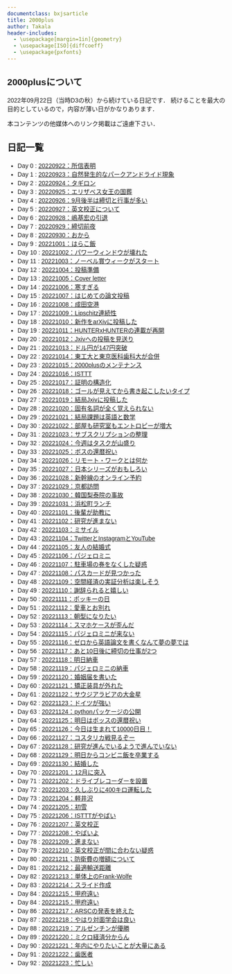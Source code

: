 ```yaml
---
documentclass: bxjsarticle
title: 2000plus
author: Takala
header-includes:
  - \usepackage[margin=1in]{geometry}
  - \usepackage[ISO]{diffcoeff}
  - \usepackage{pxfonts}
---
```

<style>
  @import url('https://fonts.googleapis.com/css2?family=Noto+Sans+JP:wght@100;300;400;500;700;900&display=swap');
  body {
  font-family: "Noto Sans JP", "Hiragino Kaku Gothic ProN", Meiryo, sans-serif;
}
</style>

## 2000plusについて

2022年09月22日（当時D3の秋）から続けている日記です．
続けることを最大の目的としているので，内容が薄い日がかなりあります．

本コンテンツの他媒体へのリンク掲載はご遠慮下さい．


## 日記一覧


* Day 0 : [20220922：所信表明](.\20220922.html) 
* Day 1 : [20220923：自然発生的なパークアンドライド現象](.\20220923.html) 
* Day 2 : [20220924：タギロン](.\20220924.html) 
* Day 3 : [20220925：エリザベス女王の国葬](.\20220925.html) 
* Day 4 : [20220926：9月後半は締切と行事が多い](.\20220926.html) 
* Day 5 : [20220927：英文校正について](.\20220927.html) 
* Day 6 : [20220928：嶋基宏の引退](.\20220928.html) 
* Day 7 : [20220929：締切前夜](.\20220929.html) 
* Day 8 : [20220930：おから](.\20220930.html) 
* Day 9 : [20221001：はらこ飯](.\20221001.html) 
* Day 10 : [20221002：パワーウィンドウが壊れた](.\20221002.html) 
* Day 11 : [20221003：ノーベル賞ウィークがスタート](.\20221003.html) 
* Day 12 : [20221004：投稿準備](.\20221004.html) 
* Day 13 : [20221005：Cover letter](.\20221005.html) 
* Day 14 : [20221006：寒すぎる](.\20221006.html) 
* Day 15 : [20221007：はじめての論文投稿](.\20221007.html) 
* Day 16 : [20221008：成田空港](.\20221008.html) 
* Day 17 : [20221009：Lipschitz連続性](.\20221009.html) 
* Day 18 : [20221010：新作をarXivに投稿した](.\20221010.html) 
* Day 19 : [20221011：HUNTERxHUNTERの連載が再開](.\20221011.html) 
* Day 20 : [20221012：Jxivへの投稿を見送り](.\20221012.html) 
* Day 21 : [20221013：ドル円が147円突破](.\20221013.html) 
* Day 22 : [20221014：東工大と東京医科歯科大が合併](.\20221014.html) 
* Day 23 : [20221015：2000plusのメンテナンス](.\20221015.html) 
* Day 24 : [20221016：ISTTT](.\20221016.html) 
* Day 25 : [20221017：証明の構造化](.\20221017.html) 
* Day 26 : [20221018：ゴールが見えてから書き起こしたいタイプ](.\20221018.html) 
* Day 27 : [20221019：結局Jxivに投稿した](.\20221019.html) 
* Day 28 : [20221020：固有名詞が全く覚えられない](.\20221020.html) 
* Day 29 : [20221021：結局課題は英語と数学](.\20221021.html) 
* Day 30 : [20221022：部屋も研究室もエントロピーが増大](.\20221022.html) 
* Day 31 : [20221023：サブスクリプションの整理](.\20221023.html) 
* Day 32 : [20221024：今週はタスクが山盛り](.\20221024.html) 
* Day 33 : [20221025：ボスの還暦祝い](.\20221025.html) 
* Day 34 : [20221026：リモート・ワークとは何か](.\20221026.html) 
* Day 35 : [20221027：日本シリーズがおもしろい](.\20221027.html) 
* Day 36 : [20221028：新幹線のオンライン予約](.\20221028.html) 
* Day 37 : [20221029：京都訪問](.\20221029.html) 
* Day 38 : [20221030：韓国梨泰院の事故](.\20221030.html) 
* Day 39 : [20221031：浜松町ランチ](.\20221031.html) 
* Day 40 : [20221101：後輩が助教に](.\20221101.html) 
* Day 41 : [20221102：研究が進まない](.\20221102.html) 
* Day 42 : [20221103：ミサイル](.\20221103.html) 
* Day 43 : [20221104：TwitterとInstagramとYouTube](.\20221104.html) 
* Day 44 : [20221105：友人の結婚式](.\20221105.html) 
* Day 45 : [20221106：パジェロミニ](.\20221106.html) 
* Day 46 : [20221107：駐車場の券をなくした疑惑](.\20221107.html) 
* Day 47 : [20221108：パスカードが見つかった](.\20221108.html) 
* Day 48 : [20221109：空間経済の実証分析は楽しそう](.\20221109.html) 
* Day 49 : [20221110：謝辞られると嬉しい](.\20221110.html) 
* Day 50 : [20221111：ポッキーの日](.\20221111.html) 
* Day 51 : [20221112：愛車とお別れ](.\20221112.html) 
* Day 52 : [20221113：朝型になりたい](.\20221113.html) 
* Day 53 : [20221114：スマホケースが歪んだ](.\20221114.html) 
* Day 54 : [20221115：パジェロミニが来ない](.\20221115.html) 
* Day 55 : [20221116：ゼロから英語論文を書くなんて夢の夢では](.\20221116.html) 
* Day 56 : [20221117：あと10日後に締切の仕事が2つ](.\20221117.html) 
* Day 57 : [20221118：明日納車](.\20221118.html) 
* Day 58 : [20221119：パジェロミニの納車](.\20221119.html) 
* Day 59 : [20221120：婚姻届を書いた](.\20221120.html) 
* Day 60 : [20221121：矯正装具が外れた](.\20221121.html) 
* Day 61 : [20221122：サウジアラビアの大金星](.\20221122.html) 
* Day 62 : [20221123：ドイツが強い](.\20221123.html) 
* Day 63 : [20221124：pythonパッケージの公開](.\20221124.html) 
* Day 64 : [20221125：明日はボッスの還暦祝い](.\20221125.html) 
* Day 65 : [20221126：今日は生まれて10000日目！](.\20221126.html) 
* Day 66 : [20221127：コスタリカ戦見るぞー](.\20221127.html) 
* Day 67 : [20221128：研究が進んでいるようで進んでいない](.\20221128.html) 
* Day 68 : [20221129：明日からコンビニ飯を卒業する](.\20221129.html) 
* Day 69 : [20221130：結婚した](.\20221130.html) 
* Day 70 : [20221201：12月に突入](.\20221201.html) 
* Day 71 : [20221202：ドライブレコーダーを設置](.\20221202.html) 
* Day 72 : [20221203：久しぶりに400キロ運転した](.\20221203.html) 
* Day 73 : [20221204：軽井沢](.\20221204.html) 
* Day 74 : [20221205：初雪](.\20221205.html) 
* Day 75 : [20221206：ISTTTがやばい](.\20221206.html) 
* Day 76 : [20221207：英文校正](.\20221207.html) 
* Day 77 : [20221208：やばいよ](.\20221208.html) 
* Day 78 : [20221209：進まない](.\20221209.html) 
* Day 79 : [20221210：英文校正が間に合わない疑惑](.\20221210.html) 
* Day 80 : [20221211；防衛費の増額について](.\20221211.html) 
* Day 81 : [20221212：最適輸送距離](.\20221212.html) 
* Day 82 : [20221213：単体上のFrank-Wolfe](.\20221213.html) 
* Day 83 : [20221214：スライド作成](.\20221214.html) 
* Day 84 : [20221215：甲府遠い](.\20221215.html) 
* Day 84 : [20221215：甲府遠い](.\20221216.html) 
* Day 86 : [20221217：ARSCの発表を終えた](.\20221217.html) 
* Day 87 : [20221218：やはり対面学会は良い](.\20221218.html) 
* Day 88 : [20221219：アルゼンチンが優勝](.\20221219.html) 
* Day 89 : [20221220：ミクロ経済分からん](.\20221220.html) 
* Day 90 : [20221221：年内にやりたいことが大量にある](.\20221221.html) 
* Day 91 : [20221222：歯医者](.\20221222.html) 
* Day 92 : [20221223：忙しい](.\20221223.html) 
